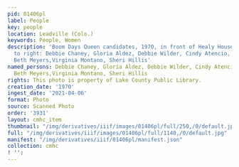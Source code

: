 ```yaml
---
pid: 01406pl
label: People
key: people
location: Leadville (Colo.)
keywords: People, Women
description: 'Boom Days Queen candidates, 1970, in front of Healy House, from left
  to right: Debbie Chaney, Gloria Aldez, Debbie Wilder, Cindy Atencio, Darla Masterson,
  Beth Meyers,Virginia Montano, Sheri Hillis'
named_persons: Debbie Chaney, Gloria Aldez, Debbie Wilder, Cindy Atencio, Darla Masterson,
  Beth Meyers,Virginia Montano, Sheri Hillis
rights: This photo is property of Lake County Public Library.
creation_date: '1970'
ingest_date: '2021-04-06'
format: Photo
source: Scanned Photo
order: '3931'
layout: cmhc_item
thumbnail: "/img/derivatives/iiif/images/01406pl/full/250,/0/default.jpg"
full: "/img/derivatives/iiif/images/01406pl/full/1140,/0/default.jpg"
manifest: "/img/derivatives/iiif/01406pl/manifest.json"
collection: cmhc
! '': 
---
```

